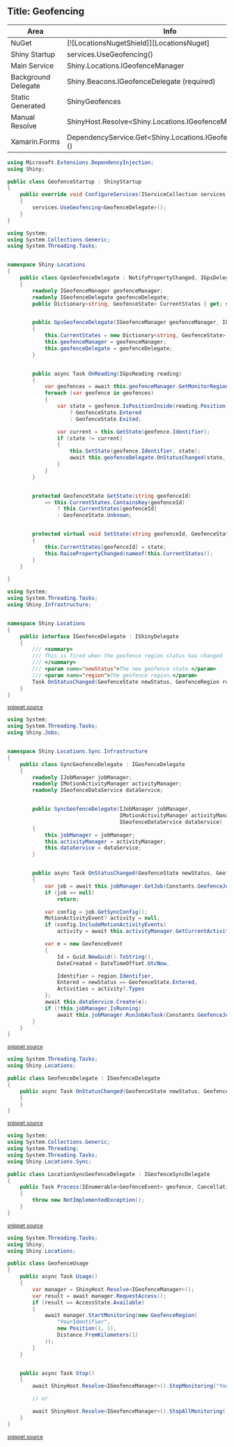 Title: Geofencing
---

|Area|Info|
|----|----|
|NuGet| [![LocationsNugetShield]][LocationsNuget] |
|Shiny Startup|services.UseGeofencing<YourDelegate>()|
|Main Service|Shiny.Locations.IGeofenceManager|
|Background Delegate|Shiny.Beacons.IGeofenceDelegate (required)|
|Static Generated|ShinyGeofences|
|Manual Resolve|ShinyHost.Resolve<Shiny.Locations.IGeofenceManager>()|
|Xamarin.Forms|DependencyService.Get<Shiny.Locations.IGeofenceManager>()|


```cs
using Microsoft.Extensions.DependencyInjection;
using Shiny;

public class GeofenceStartup : ShinyStartup
{
    public override void ConfigureServices(IServiceCollection services)
    {
        services.UseGeofencing<GeofenceDelegate>();
    }
}

```

```cs
using System;
using System.Collections.Generic;
using System.Threading.Tasks;


namespace Shiny.Locations
{
    public class GpsGeofenceDelegate : NotifyPropertyChanged, IGpsDelegate
    {
        readonly IGeofenceManager geofenceManager;
        readonly IGeofenceDelegate geofenceDelegate;
        public Dictionary<string, GeofenceState> CurrentStates { get; set; }


        public GpsGeofenceDelegate(IGeofenceManager geofenceManager, IGeofenceDelegate geofenceDelegate)
        {
            this.CurrentStates = new Dictionary<string, GeofenceState>();
            this.geofenceManager = geofenceManager;
            this.geofenceDelegate = geofenceDelegate;
        }


        public async Task OnReading(IGpsReading reading)
        {
            var geofences = await this.geofenceManager.GetMonitorRegions();
            foreach (var geofence in geofences)
            {
                var state = geofence.IsPositionInside(reading.Position)
                    ? GeofenceState.Entered
                    : GeofenceState.Exited;

                var current = this.GetState(geofence.Identifier);
                if (state != current)
                {
                    this.SetState(geofence.Identifier, state);
                    await this.geofenceDelegate.OnStatusChanged(state, geofence);
                }
            }
        }


        protected GeofenceState GetState(string geofenceId)
            => this.CurrentStates.ContainsKey(geofenceId)
                ? this.CurrentStates[geofenceId]
                : GeofenceState.Unknown;


        protected virtual void SetState(string geofenceId, GeofenceState state)
        {
            this.CurrentStates[geofenceId] = state;
            this.RaisePropertyChanged(nameof(this.CurrentStates));
        }
    }

}

```

```cs
using System;
using System.Threading.Tasks;
using Shiny.Infrastructure;


namespace Shiny.Locations
{
    public interface IGeofenceDelegate : IShinyDelegate
    {
        /// <summary>
        /// This is fired when the geofence region status has changed
        /// </summary>
        /// <param name="newStatus">The new geofence state.</param>
        /// <param name="region">The geofence region.</param>
        Task OnStatusChanged(GeofenceState newStatus, GeofenceRegion region);
    }
}

```
<sup>[snippet source](/src/Shiny.Locations.Abstractions/IGeofenceDelegate.cs#L1-L18)</sup>
```cs
using System;
using System.Threading.Tasks;
using Shiny.Jobs;


namespace Shiny.Locations.Sync.Infrastructure
{
    public class SyncGeofenceDelegate : IGeofenceDelegate
    {
        readonly IJobManager jobManager;
        readonly IMotionActivityManager activityManager;
        readonly IGeofenceDataService dataService;


        public SyncGeofenceDelegate(IJobManager jobManager,
                                    IMotionActivityManager activityManager,
                                    IGeofenceDataService dataService)
        {
            this.jobManager = jobManager;
            this.activityManager = activityManager;
            this.dataService = dataService;
        }


        public async Task OnStatusChanged(GeofenceState newStatus, GeofenceRegion region)
        {
            var job = await this.jobManager.GetJob(Constants.GeofenceJobIdentifer);
            if (job == null)
                return;

            var config = job.GetSyncConfig();
            MotionActivityEvent? activity = null;
            if (config.IncludeMotionActivityEvents)
                activity = await this.activityManager.GetCurrentActivity();

            var e = new GeofenceEvent
            {
                Id = Guid.NewGuid().ToString(),
                DateCreated = DateTimeOffset.UtcNow,

                Identifier = region.Identifier,
                Entered = newStatus == GeofenceState.Entered,
                Activities = activity?.Types
            };
            await this.dataService.Create(e);
            if (!this.jobManager.IsRunning)
                await this.jobManager.RunJobAsTask(Constants.GeofenceJobIdentifer);
        }
    }
}

```
<sup>[snippet source](/src/Shiny.Locations.Sync/Infrastructure/SyncGeofenceDelegate.cs#L1-L51)</sup>
```cs
using System.Threading.Tasks;
using Shiny.Locations;

public class GeofenceDelegate : IGeofenceDelegate
{
    public async Task OnStatusChanged(GeofenceState newStatus, GeofenceRegion region)
    {
    }
}

```
<sup>[snippet source](/src/Snippets/GeofenceDelegate.cs#L1-L10)</sup>
```cs
using System;
using System.Collections.Generic;
using System.Threading;
using System.Threading.Tasks;
using Shiny.Locations.Sync;

public class LocationSyncGeofenceDelegate : IGeofenceSyncDelegate
{
    public Task Process(IEnumerable<GeofenceEvent> geofence, CancellationToken cancelToken)
    {
        throw new NotImplementedException();
    }
}
```
<sup>[snippet source](/src/Snippets/LocationSyncGeofenceDelegate.cs#L1-L13)</sup>
<!-- endsnippet -->

<!-- snippet: GeofenceUsage.cs -->
```cs
using System.Threading.Tasks;
using Shiny;
using Shiny.Locations;

public class GeofenceUsage
{
    public async Task Usage()
    {
        var manager = ShinyHost.Resolve<IGeofenceManager>();
        var result = await manager.RequestAccess();
        if (result == AccessState.Available)
        {
            await manager.StartMonitoring(new GeofenceRegion(
                "YourIdentifier",
                new Position(1, 1),
                Distance.FromKilometers(1)
            ));
        }
    }


    public async Task Stop()
    {
        await ShinyHost.Resolve<IGeofenceManager>().StopMonitoring("YourIdentifier");

        // or

        await ShinyHost.Resolve<IGeofenceManager>().StopAllMonitoring();
    }
}
```
<sup>[snippet source](/src/Snippets/GeofenceUsage.cs#L1-L30)</sup>
<!-- endsnippet -->
